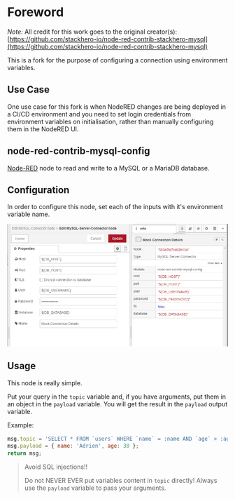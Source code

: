 # Foreword

*Note:* All credit for this work goes to the original creator(s): [https://github.com/stackhero-io/node-red-contrib-stackhero-mysql](https://github.com/stackhero-io/node-red-contrib-stackhero-mysql)

This is a fork for the purpose of configuring a connection using environment variables. 

## Use Case

One use case for this fork is when NodeRED changes are being deployed in a CI/CD environment and you need to set login credentials from environment variables on initialisation, rather than manually configuring them in the NodeRED UI. 

## node-red-contrib-mysql-config

[Node-RED](https://nodered.org) node to read and write to a MySQL or a MariaDB database.

## Configuration

In order to configure this node, set each of the inputs with it's environment variable name. 

![](assets/mysql-config-setup.png)

## Usage

This node is really simple.

Put your query in the `topic` variable and, if you have arguments, put them in an object in the `payload` variable.
You will get the result in the `payload` output variable.

Example:

```javascript
msg.topic = 'SELECT * FROM `users` WHERE `name` = :name AND `age` > :age;';
msg.payload = { name: 'Adrien', age: 30 };
return msg;
```

> Avoid SQL injections!!
>
> Do not NEVER EVER put variables content in `topic` directly!
> Always use the `payload` variable to pass your arguments.
